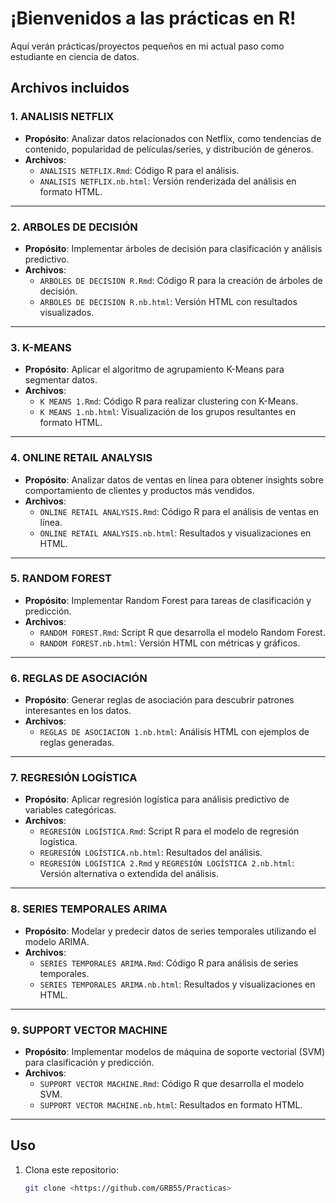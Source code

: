 # ¡Bienvenidos a las prácticas en R!
Aquí verán prácticas/proyectos pequeños en mi actual paso como estudiante en ciencia de datos.

## Archivos incluidos

### 1. **ANALISIS NETFLIX**
- **Propósito**: Analizar datos relacionados con Netflix, como tendencias de contenido, popularidad de películas/series, y distribución de géneros.
- **Archivos**: 
  - `ANALISIS NETFLIX.Rmd`: Código R para el análisis.
  - `ANALISIS NETFLIX.nb.html`: Versión renderizada del análisis en formato HTML.

---

### 2. **ARBOLES DE DECISIÓN**
- **Propósito**: Implementar árboles de decisión para clasificación y análisis predictivo.
- **Archivos**:
  - `ARBOLES DE DECISION R.Rmd`: Código R para la creación de árboles de decisión.
  - `ARBOLES DE DECISION R.nb.html`: Versión HTML con resultados visualizados.

---

### 3. **K-MEANS**
- **Propósito**: Aplicar el algoritmo de agrupamiento K-Means para segmentar datos.
- **Archivos**:
  - `K MEANS 1.Rmd`: Código R para realizar clustering con K-Means.
  - `K MEANS 1.nb.html`: Visualización de los grupos resultantes en formato HTML.

---

### 4. **ONLINE RETAIL ANALYSIS**
- **Propósito**: Analizar datos de ventas en línea para obtener insights sobre comportamiento de clientes y productos más vendidos.
- **Archivos**:
  - `ONLINE RETAIL ANALYSIS.Rmd`: Código R para el análisis de ventas en línea.
  - `ONLINE RETAIL ANALYSIS.nb.html`: Resultados y visualizaciones en HTML.

---

### 5. **RANDOM FOREST**
- **Propósito**: Implementar Random Forest para tareas de clasificación y predicción.
- **Archivos**:
  - `RANDOM FOREST.Rmd`: Script R que desarrolla el modelo Random Forest.
  - `RANDOM FOREST.nb.html`: Versión HTML con métricas y gráficos.

---

### 6. **REGLAS DE ASOCIACIÓN**
- **Propósito**: Generar reglas de asociación para descubrir patrones interesantes en los datos.
- **Archivos**:
  - `REGLAS DE ASOCIACION 1.nb.html`: Análisis HTML con ejemplos de reglas generadas.

---

### 7. **REGRESIÓN LOGÍSTICA**
- **Propósito**: Aplicar regresión logística para análisis predictivo de variables categóricas.
- **Archivos**:
  - `REGRESIÓN LOGÍSTICA.Rmd`: Script R para el modelo de regresión logística.
  - `REGRESIÓN LOGÍSTICA.nb.html`: Resultados del análisis.
  - `REGRESIÓN LOGÍSTICA 2.Rmd` y `REGRESIÓN LOGÍSTICA 2.nb.html`: Versión alternativa o extendida del análisis.

---

### 8. **SERIES TEMPORALES ARIMA**
- **Propósito**: Modelar y predecir datos de series temporales utilizando el modelo ARIMA.
- **Archivos**:
  - `SERIES TEMPORALES ARIMA.Rmd`: Código R para análisis de series temporales.
  - `SERIES TEMPORALES ARIMA.nb.html`: Resultados y visualizaciones en HTML.

---

### 9. **SUPPORT VECTOR MACHINE**
- **Propósito**: Implementar modelos de máquina de soporte vectorial (SVM) para clasificación y predicción.
- **Archivos**:
  - `SUPPORT VECTOR MACHINE.Rmd`: Código R que desarrolla el modelo SVM.
  - `SUPPORT VECTOR MACHINE.nb.html`: Resultados en formato HTML.

---

## Uso
1. Clona este repositorio:
   ```bash
   git clone <https://github.com/GRB55/Practicas>
